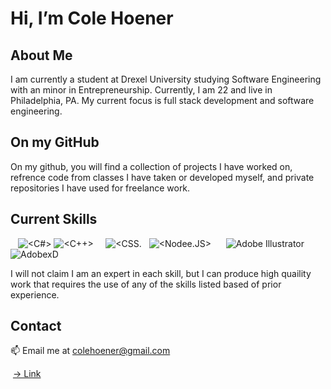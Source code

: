 # Hi, I’m Cole Hoener
## About Me
I am currently a student at Drexel University studying Software Engineering with an minor in Entrepreneurship. Currently, I am 22 and live in Philadelphia, PA. My current focus is full stack development and software engineering.

## On my GitHub
On my github, you will find a collection of projects I have worked on, refrence code from classes I have taken or developed myself, and private repositories I have used for freelance work.

## Current Skills
![<Java>](https://img.shields.io/badge/Java-ED8B00?style=for-the-badge&logo=java&logoColor=white) ![<Python>](https://img.shields.io/badge/Python-FFD43B?style=for-the-badge&logo=python&logoColor=darkgreen) ![<C>](https://img.shields.io/badge/C-00599C?style=for-the-badge&logo=c&logoColor=white00) ![<C#>](https://img.shields.io/badge/C%23-239120?style=for-the-badge&logo=c-sharp&logoColor=white) ![<C++>](https://img.shields.io/badge/C%2B%2B-00599C?style=for-the-badge&logo=c%2B%2B&logoColor=white) ![<ReactNative>](https://img.shields.io/badge/React_Native-20232A?style=for-the-badge&logo=react&logoColor=61DAFB)  ![<React>](https://img.shields.io/badge/React-20232A?style=for-the-badge&logo=react&logoColor=61DAFB) ![<Capicitor>](https://img.shields.io/badge/Capacitor-119EFF?style=for-the-badge&logo=Capacitor&logoColor=white) ![<HTML5>](https://img.shields.io/badge/CSS3-1572B6?style=for-the-badge&logo=css3&logoColor=white)  ![<CSS.](https://img.shields.io/badge/HTML5-E34F26?style=for-the-badge&logo=html5&logoColor=white) ![<Javascript>](https://img.shields.io/badge/JavaScript-323330?style=for-the-badge&logo=javascript&logoColor=F7DF1E) ![<Typescript>](https://img.shields.io/badge/TypeScript-007ACC?style=for-the-badge&logo=typescript&logoColor=white) ![<Nodee.JS>](https://img.shields.io/badge/Node.js-339933?style=for-the-badge&logo=nodedotjs&logoColor=white) ![<Swift>](https://img.shields.io/badge/Swift-FA7343?style=for-the-badge&logo=swift&logoColor=white) ![<PostgreSQL>](https://img.shields.io/badge/PostgreSQL-316192?style=for-the-badge&logo=postgresql&logoColor=white) ![<MySQL>](https://img.shields.io/badge/MySQL-00000F?style=for-the-badge&logo=mysql&logoColor=white) ![<JSON>](https://img.shields.io/badge/json-5E5C5C?style=for-the-badge&logo=json&logoColor=white) ![<Firebase>](https://img.shields.io/badge/firebase-ffca28?style=for-the-badge&logo=firebase&logoColor=black)   ![Adobe Illustrator](https://img.shields.io/badge/Adobe%20Illustrator-FF9A00?style=for-the-badge&logo=adobe%20illustrator&logoColor=white)  ![<Adobe Photoshop>](https://img.shields.io/badge/Adobe%20Photoshop-31A8FF?style=for-the-badge&logo=Adobe%20Photoshop&logoColor=black)  ![<Adobe Premiere Pro>](https://img.shields.io/badge/Adobe%20Premiere%20Pro-9999FF?style=for-the-badge&logo=Adobe%20Premiere%20Pro&logoColor=white) ![AdobexD](https://img.shields.io/badge/Adobe%20XD-470137?style=for-the-badge&logo=Adobe%20XD&logoColor=#FF61F6) ![<Office>](https://img.shields.io/badge/Microsoft_Office-D83B01?style=for-the-badge&logo=microsoft-office&logoColor=white) ![<R>](https://img.shields.io/badge/R-276DC3?style=for-the-badge&logo=r&logoColor=white)

I will not claim I am an expert in each skill, but I can produce high quaility work that requires the use of any of the skills listed based of prior experience.

## Contact
📫 Email me at colehoener@gmail.com

![<LinkedIn>](https://img.shields.io/badge/LinkedIn-0077B5?style=for-the-badge&logo=linkedin&logoColor=white) [-> Link](https://www.linkedin.com/in/cole-hoener/)
